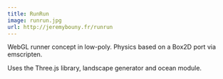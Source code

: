 ```yaml
---
title: RunRun
image: runrun.jpg
url: http://jeremybouny.fr/runrun
---
```


WebGL runner concept in low-poly. Physics based on a Box2D port via emscripten.

Uses the Three.js library, landscape generator and ocean module.